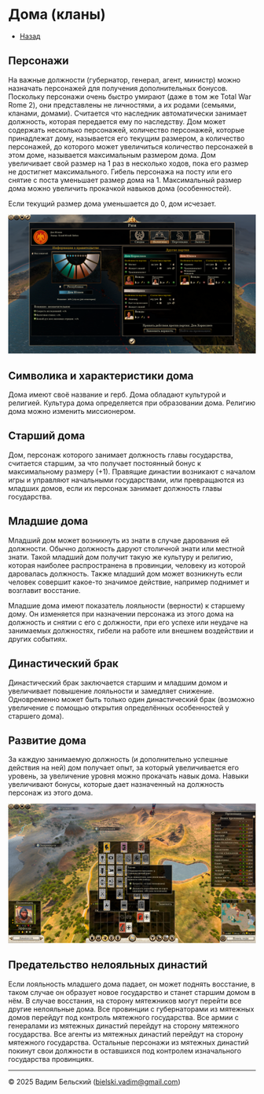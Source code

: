 # Дома (кланы)

- [Назад](../README.md)

## Персонажи

На важные должности (губернатор, генерал, агент, министр) можно назначать персонажей для получения дополнительных бонусов. Поскольку персонажи очень быстро умирают (даже в том же Total War Rome 2), они представлены не личностями, а их родами (семьями, кланами, домами). Считается что наследник автоматически занимает должность, которая передается ему по наследству. Дом может содержать несколько персонажей, количество персонажей, которые принадлежат дому, называется его текущим размером, а количество персонажей, до которого может увеличиться количество персонажей в этом доме, называется максимальным размером дома. Дом увеличивает свой размер на 1 раз в несколько ходов, пока его размер не достигнет максимального. Гибель персонажа на посту или его снятие с поста уменьшает размер дома на 1. Максимальный размер дома можно увеличить прокачкой навыков дома (особенностей). 

Если текущий размер дома уменьшается до 0, дом исчезает.

![](../Images/TW_Rome2_Clans.png)

## Символика и характеристики дома

Дома имеют своё название и герб. Дома обладают культурой и религией. Культура дома определяется при образовании дома. Религию дома можно изменить миссионером. 

## Старший дома

Дом, персонаж которого занимает должность главы государства, считается старшим, за что получает постоянный бонус к максимальному размеру (+1). Правящие династии возникают с началом игры и управляют начальными государствами, или превращаются из младших домов, если их персонаж занимает должность главы государства.

## Младшие дома

Младший дом может возникнуть из знати в случае дарования ей должности. Обычно должность даруют столичной знати или местной знати. Такой младший дом получит такую же культуру и религию, которая наиболее распространена в провинции, человеку из которой даровалась должность. Также младший дом может возникнуть если человек совершит какое-то значимое действие, например поднимет и возглавит восстание. 

Младшие дома имеют показатель лояльности (верности) к старшему дому. Он изменяется при назначении персонажа из этого дома на должность и снятии с его с должности, при его успехе или неудаче на занимаемых должностях, гибели на работе или внешнем воздействии и других событиях.  

## Династический брак

Династический брак заключается старшим и младшим домом и увеличивает повышение лояльности и замедляет снижение. Одновременно может быть только один династический брак (возможно увеличение с помощью открытия определённых особенностей у старшего дома).

## Развитие дома

За каждую занимаемую должность (и дополнительно успешные действия на ней) дом получает опыт, за который увеличивается его уровень, за увеличение уровня можно прокачать навык дома. Навыки увеличивают бонусы, которые дает назначенный на должность персонаж из этого дома.

![](../Images/TW_Rome2_Skills.png)

## Предательство нелояльных династий

Если лояльность младшего дома падает, он может поднять восстание, в таком случае он образует новое государство и станет старшим домом в нём. В случае восстания, на сторону мятежников могут перейти все другие нелояльные дома. Все провинции с губернаторами из мятежных домов перейдут под контроль мятежного государства. Все армии с генералами из мятежных династий перейдут на сторону мятежного государства. Все агенты из мятежных династий перейдут на сторону мятежного государства. Остальные персонажи из мятежных династий покинут свои должности в оставшихся под контролем изначального государства провинциях.

---
© 2025 Вадим Бельский (bielski.vadim@gmail.com)